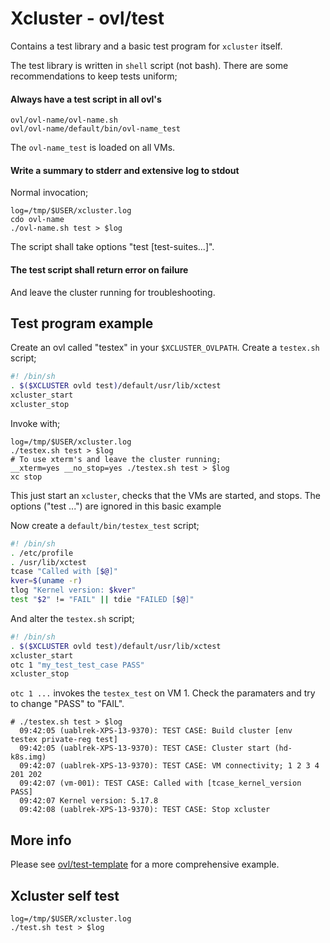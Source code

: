 # Xcluster - ovl/test

Contains a test library and a basic test program for `xcluster` itself.

The test library is written in `shell` script (not bash). There are
some recommendations to keep tests uniform;

#### Always have a test script in all ovl's

```
ovl/ovl-name/ovl-name.sh
ovl/ovl-name/default/bin/ovl-name_test
```
The `ovl-name_test` is loaded on all VMs.

#### Write a summary to stderr and extensive log to stdout

Normal invocation;
```
log=/tmp/$USER/xcluster.log
cdo ovl-name
./ovl-name.sh test > $log
```
The script shall take options "test [test-suites...]".

#### The test script shall return error on failure

And leave the cluster running for troubleshooting.



## Test program example

Create an ovl called "testex" in your `$XCLUSTER_OVLPATH`. Create a
`testex.sh` script;

```sh
#! /bin/sh
. $($XCLUSTER ovld test)/default/usr/lib/xctest
xcluster_start
xcluster_stop
```

Invoke with;
```
log=/tmp/$USER/xcluster.log
./testex.sh test > $log
# To use xterm's and leave the cluster running;
__xterm=yes __no_stop=yes ./testex.sh test > $log
xc stop
```

This just start an `xcluster`, checks that the VMs are started, and
stops. The options ("test ...") are ignored in this basic example

Now create a `default/bin/testex_test` script;
```sh
#! /bin/sh
. /etc/profile
. /usr/lib/xctest
tcase "Called with [$@]"
kver=$(uname -r)
tlog "Kernel version: $kver"
test "$2" != "FAIL" || tdie "FAILED [$@]"
```

And alter the `testex.sh` script;
```sh
#! /bin/sh
. $($XCLUSTER ovld test)/default/usr/lib/xctest
xcluster_start
otc 1 "my_test_test_case PASS"
xcluster_stop
```

`otc 1 ...` invokes the `testex_test` on VM 1. Check the paramaters
and try to change "PASS" to "FAIL".

```
# ./testex.sh test > $log
  09:42:05 (uablrek-XPS-13-9370): TEST CASE: Build cluster [env  testex private-reg test]
  09:42:05 (uablrek-XPS-13-9370): TEST CASE: Cluster start (hd-k8s.img)
  09:42:07 (uablrek-XPS-13-9370): TEST CASE: VM connectivity; 1 2 3 4 201 202 
  09:42:07 (vm-001): TEST CASE: Called with [tcase_kernel_version PASS]
  09:42:07 Kernel version: 5.17.8
  09:42:08 (uablrek-XPS-13-9370): TEST CASE: Stop xcluster
```


## More info

Please see [ovl/test-template](../ovl/test-template) for a more
comprehensive example.


## Xcluster self test

```
log=/tmp/$USER/xcluster.log
./test.sh test > $log
```
